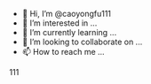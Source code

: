- 👋 Hi, I’m @caoyongfu111
- 👀 I’m interested in ...
- 🌱 I’m currently learning ...
- 💞️ I’m looking to collaborate on ...
- 📫 How to reach me ...

<!---
caoyongfu111/caoyongfu111 is a ✨ special ✨ repository because its `README.md` (this file) appears on your GitHub profile.
You can click the Preview link to take a look at your changes.
--->111
